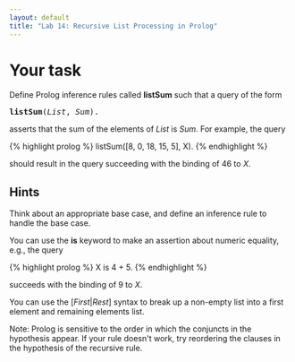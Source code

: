 ```yaml
---
layout: default
title: "Lab 14: Recursive List Processing in Prolog"
---
```


# Your task

Define Prolog inference rules called **listSum** such that a query of the form

<pre>
<b>listSum</b>(<i>List</i>, <i>Sum</i>).
</pre>

asserts that the sum of the elements of *List* is *Sum*.  For example, the query

{% highlight prolog %}
listSum([8, 0, 18, 15, 5], X).
{% endhighlight %}

should result in the query succeeding with the binding of 46 to *X*.

## Hints

Think about an appropriate base case, and define an inference rule to handle the base case.

You can use the **is** keyword to make an assertion about numeric equality, e.g., the query

{% highlight prolog %}
X is 4 + 5.
{% endhighlight %}

succeeds with the binding of 9 to *X*.

You can use the [*First*\|*Rest*] syntax to break up a non-empty list into a first element and remaining elements list.

Note: Prolog is sensitive to the order in which the conjuncts in the hypothesis appear.  If your rule doesn't work, try reordering the clauses in the hypothesis of the recursive rule.
